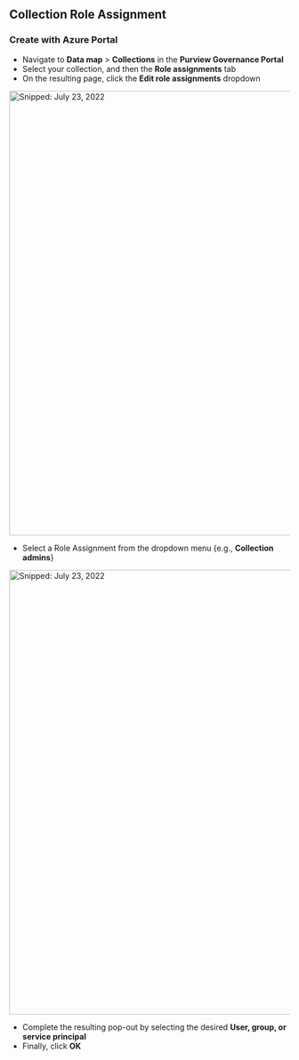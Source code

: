 ## Collection Role Assignment

### Create with Azure Portal

* Navigate to **Data map** > **Collections** in the **Purview Governance Portal**
*	Select your  collection, and then the **Role assignments** tab
*	On the resulting page, click the **Edit role assignments** dropdown

  <img src="https://user-images.githubusercontent.com/44923999/180605775-e8a86e27-0d56-4e6a-97bf-bbf3c28b6802.png" width="800" title="Snipped: July 23, 2022" />

*	Select a Role Assignment from the dropdown menu {e.g., **Collection admins**}

  <img src="https://user-images.githubusercontent.com/44923999/180605923-32bca4f9-53d6-4f0b-938d-f68e01a9985d.png" width="800" title="Snipped: July 23, 2022" />

*	Complete the resulting pop-out by selecting the desired **User, group, or service principal**
*	Finally, click **OK**
